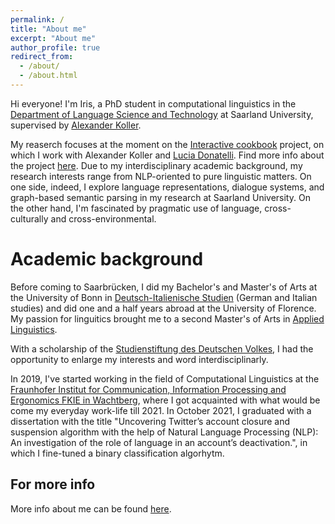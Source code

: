 ```yaml
---
permalink: /
title: "About me"
excerpt: "About me"
author_profile: true
redirect_from: 
  - /about/
  - /about.html
---
```


Hi everyone!
I'm Iris, a PhD student in computational linguistics in the [Department of Language Science and Technology](https://www.uni-saarland.de/en/department/lst.html) at Saarland University, supervised by [Alexander Koller](https://www.coli.uni-saarland.de/~koller/). 

My reaserch focuses at the moment on the [Interactive cookbook](https://github.com/interactive-cookbook) project, on which I work with Alexander Koller and [Lucia Donatelli](http://luciadonatelli.georgetown.domains/). Find more info about the project [here](https://saarland-informatics-campus.de/en/piece-of-news/interactive-cookbook/). Due to my interdisciplinary academic background, my research interests range from  NLP-oriented to pure linguistic matters. On one side, indeed, I explore language representations, dialogue systems, and graph-based semantic parsing in my research at Saarland University. On the other hand, I'm fascinated by pragmatic use of language, cross-culturally and cross-environmental.


Academic background
======
Before coming to Saarbrücken, I did my Bachelor's and Master's of Arts at the University of Bonn in [Deutsch-Italienische Studien](https://www.deutsch-italienische-studien.uni-bonn.de/) (German and Italian studies) and did one and a half years abroad at the University of Florence. My passion for linguitics brought me to a second Master's of Arts in [Applied Linguistics](https://www.uni-bonn.de/en/studying/degree-programs/degree-programs-a-z/applied-linguistics-ma). 

With a scholarship of the [Studienstiftung des Deutschen Volkes](https://www.studienstiftung.de/), I had the opportunity to enlarge my interests and word interdisciplinarly. 

In 2019, I've started working in the field of Computational Linguistics at the [Fraunhofer Institut for Communication, Information Processing and Ergonomics FKIE in Wachtberg](https://www.fkie.fraunhofer.de/), where I got acquainted with what would be come my everyday work-life till 2021. In October 2021, I graduated with a dissertation with the title "Uncovering Twitter’s account closure and suspension algorithm with the help of Natural Language Processing (NLP): An investigation of the role of language in an account’s deactivation.", in which I fine-tuned a binary classification algorhytm.


For more info
------
More info about me can be found [here](https://www.linkedin.com/in/iris-ferrazzo-6bbb0518b/).
